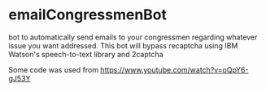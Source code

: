 # emailCongressmenBot
bot to automatically send emails to your congressmen regarding whatever issue you want addressed. This bot will bypass recaptcha using IBM Watson's speech-to-text library and 2captcha

Some code was used from https://www.youtube.com/watch?v=oQpY6-gJ53Y
